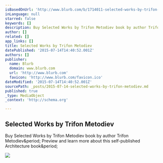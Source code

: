 ```yaml
---
isBasedOnUrl: 'http://www.blurb.com/b/1714011-selected-works-by-trifon-metodiev'
inLanguage: null
starred: false
keywords: []
description: Buy Selected Works by Trifon Metodiev book by author Trifon Metodiev. Preview and learn more about this self-published Architecture book.
author: []
related: []
app_links: []
title: Selected Works by Trifon Metodiev
datePublished: '2015-07-14T14:40:52.001Z'
authors: []
publisher:
  name: Blurb
  domain: www.blurb.com
  url: 'http://www.blurb.com'
  favicon: 'http://www.blurb.com/favicon.ico'
dateModified: '2015-07-14T14:40:52.001Z'
sourcePath: _posts/2015-07-14-selected-works-by-trifon-metodiev.md
published: true
_type: MediaObject
_context: 'http://schema.org'

---
```

<article style=""><h1>Selected Works by Trifon Metodiev</h1><p>Buy Selected Works by Trifon Metodiev book by author Trifon Metodiev&amp;period; Preview and learn more about this self-published Architecture book&amp;period;</p><img src="http://www.blurb.com/images/uploads/catalog/16/2043116/1862769-ff2b4cab4769f379ba5a8173bef1d293.jpg" /></article>